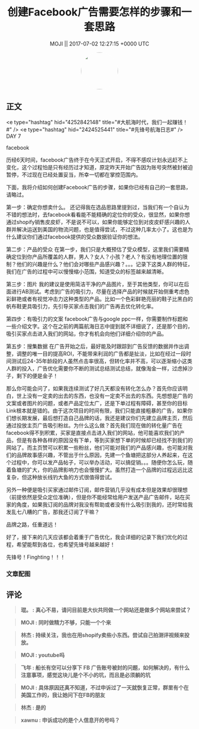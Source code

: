 <h1 align="center">创建Facebook广告需要怎样的步骤和一套思路</h1>




<p align="center">
    <a>MOJI || 2017-07-02 12:27:15 &#43;0000 UTC</a>
</p>

<div align="center">
    <img src="https://images.zsxq.com/FpQ7GYdIcQCWRvkzfRNBtrACxn_y?e=1590940799&amp;token=kIxbL07-8jAj8w1n4s9zv64FuZZNEATmlU_Vm6zD:Ke4gu1rnxYjG0mIj0gJbtV1P0BQ=" width="100" height="100" style="border:1px solid;border-radius:50%; color:#ffffff"/>
</div>




## 正文

<div>
&lt;e type=&#34;hashtag&#34; hid=&#34;4252842148&#34; title=&#34;#大航海时代，我们一起赚钱！#&#34; /&gt; &lt;e type=&#34;hashtag&#34; hid=&#34;2424525441&#34; title=&#34;#先锋号航海日志#&#34; /&gt;  DAY 7

  facebook

  历经6天时间，facebook广告终于在今天正式开启，不得不感叹计划永远赶不上变化，这个过程怕是只有经历过才知道，原定昨天开始广告因为账号突然被封被迫暂停，不过现在已经处置妥当，所幸一切都在掌控范围内。

  下面，我将介绍如何创建Facebook广告的步骤，如果你已经有自己的一套思路，请略过。

  第一步：确定你想卖什么。
  还记得我在选品思路里提到过，当我们有一个自认为不错的想法时，去facebook看看能不能精确的定位你的受众，很显然，如果你想通过shopify销售皮皮虾，不是说不可以，如果你能够定位到对皮皮虾感兴趣的人群并解决运送到美国的物流问题，也是值得尝试，不过这种几率太小了。这也是为什么建议你们通过facebook提供的受众数据验证你的想法。

  第二步：产品的受众
  在第一步，我们只是大概预估了受众模型，这里我们需要精确定位到你产品所覆盖的人群，男人？女人？小孩？老人？有没有地理位置的限制？他们的兴趣是什么？他们会对哪些产品感兴趣？。。。记录下这类人群的特征，我们在广告的过程中可以慢慢缩小范围，知道受众的标签越来越清晰。

  第三步：图片
  我的建议是使用简洁干净的产品图片，至于其他类型，你可以在后面进行AB测试。考虑到广告的吸引力，尽量在选择产品的时候就开始侧重考虑色彩鲜艳或者有视觉冲击力这种类型的产品。比如一个色彩鲜艳亮丽的鞋子比黑白的帆布鞋更具吸引力，先引导买家点击我们的广告再去优化转化率。

  第四步：有吸引力的文案
  facebook广告与google ppc一样，你需要制作标题和一些介绍文字。这个在之前的两篇航海日志中提到就不详细说了，还是那个目的，吸引买家点击进入我们的网站，你才有机会向他们详细介绍你的产品。

  第五步：搜集数据
  在广告开始之后，最好能及时跟踪到广告反馈的数据并作出调整，调整的唯一目的提高ROI，不能带来利润的广告都是扯淡，比如在经过一段时间测试后24-35年龄段的人虽然点击率很高，但转化率并不高，可以逐渐缩小这类人群的投入，广告优化需要你不断的测试总结测试总结，就像淘金一样，过虑掉沙子，剩下的便是金子！

  那么你可能会问了，如果我连续测试了好几天都没有转化怎么办？首先你应该明白，世上没有一定卖的出去的东西，也没有一定卖不出去的东西。先想想是广告的文案或者图片的问题，或者产品定位太广，还是下单过程有障碍，甚至你的目标Link根本就是错的。由于这次项目的时间有限，我们只能直接粗暴的广告，如果你们想长期发展，最后想打造自己品牌的话，我还是建议你们先建立品牌主页，然后通过投放主页广告吸引粉丝。为什么这么做？首先我们现在做的转化量广告在facebook得不到积累，买家是直接点击进入我们的网站，他可能喜欢我们的产品，但是有各种各样的原因没有下单，等到买家想下单的时候却已经找不到我们的网站了。而主页赞可以积累一些粉丝，他们可能对我们的产品感兴趣，也可能对我们的品牌故事感兴趣，不管出于什么原因，先建一个鱼塘把这部分人养起来，在这个过程中，你可以发产品帖子，可以举办活动，可以搞促销。。。随便你怎么玩，随着鱼塘的扩大，你的品牌影响力也会慢慢扩大。虽然打造一个品牌的过程远远比这复杂，但这种放长线钓大鱼的方式很值得尝试。

  另外一种便是吸引买家通过邮件订阅，邮件营销几乎没有成本但是效果却很理想（前提依然是受众定位准确），但是你不能经常给用户发送产品广告邮件，站在买家的角度，如果我订阅的品牌对我没有帮助或者没有什么吸引到我的，还时常给我发乱七八糟的广告，那我还订阅了干嘛？

  品牌之路，任重道远！

  好了，接下来的几天应该都会着重于广告优化，我会详细的记录下我们优化的过程，希望能帮到各位，也希望先锋号越来越好！

  先锋号！Finghting！！！
</div>

### 文章配图

<div class="image" align="center">

</div>


## 评论

<div align="left">
<div>

<blockquote >
<span> <strong>琨。 : 真心不易，请问目前是大伙共同做一个网站还是做多个网站来尝试？ </strong></span>
</blockquote>

<blockquote >
<span> <strong>MOJI : 同时做精力不够，只能一个个来 </strong></span>
</blockquote>

<blockquote >
<span> <strong>林杰 : 持续关注，我也在用shopify卖些小东西。尝试自己拍测评视频来投放。 </strong></span>
</blockquote>

<blockquote >
<span> <strong>MOJI : youtube吗 </strong></span>
</blockquote>

<blockquote >
<span> <strong>飞年 : 船长有空可以分享下 FB 广告账号被封的问题，如何解决的，有什么注意事项，感觉这块儿是个不小的坑，而且是必须躺的坑 </strong></span>
</blockquote>

<blockquote >
<span> <strong>MOJI : 具体原因还真不知道，不过申诉过了一天就恢复正常，群里有个在美国工作的，我让她问下在FB的朋友 </strong></span>
</blockquote>

<blockquote >
<span> <strong>林杰 : 是的 </strong></span>
</blockquote>

<blockquote >
<span> <strong>xawnu : 申诉成功的是个人信息开的号吗？ </strong></span>
</blockquote>

</div>
</div>